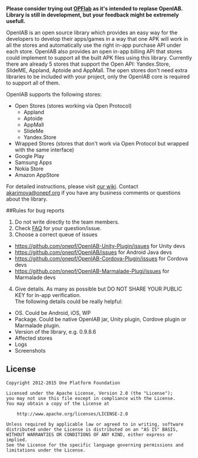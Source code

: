 **Please consider trying out [OPFIab](https://github.com/onepf/OPFIab) as it's intended to replase OpenIAB. Library is still in development, but your feedback might be extremely usefull.**  

OpenIAB is an open source library which provides an easy way for the developers to develop their apps/games in a way that one APK will work in all the stores and automatically use the right in-app purchase API under each store. OpenIAB also provides an open in-app billing API that stores could implement to support all the built APK files using this library. Currently there are already 5 stores that support the Open API: Yandex.Store, SlideME, Appland, Aptoide and AppMall. The open stores don't need extra libraries to be included with your project, only the OpenIAB core is required to support all of them. 

OpenIAB supports the following stores:
* Open Stores (stores working via Open Protocol)
  * Appland
  * Aptoide
  * AppMall
  * SlideMe
  * Yandex.Store
*  Wrapped Stores (stores that don't work via Open Protocol but wrapped with the same interface)
  * Google Play
  * Samsung Apps
  * Nokia Store
  * Amazon AppStore

For detailed instructions, please visit [our wiki](https://github.com/onepf/OpenIAB/wiki). 
Contact akarimova@onepf.org if you have any business comments or questions about the library.

##Rules for bug reports

1. Do not write directly to the team members.
2. Check [FAQ](https://github.com/onepf/OpenIAB/wiki/FAQ) for your question/issue.
3. Choose a correct queue of issues 
 * https://github.com/onepf/OpenIAB-Unity-Plugin/issues for Unity devs
 * https://github.com/onepf/OpenIAB/issues for Android Java devs
 * https://github.com/onepf/OpenIAB-Cordova-Plugin/issues for Cordova devs
 * https://github.com/onepf/OpenIAB-Marmalade-Plugi/issues for Marmalade devs
4. Give details. As many as possible but DO NOT SHARE YOUR PUBLIC KEY for in-app verification.  
The following details could be really helpful:

* OS. Could be Android, iOS, WP 
* Package. Could be native OpenIAB jar, Unity plugin, Cordove plugin or Marmalade plugin.
* Version of the library, e.g. 0.9.8.6
* Affected stores
* Logs
* Screenshots

## License

    Copyright 2012-2015 One Platform Foundation

    Licensed under the Apache License, Version 2.0 (the "License");
    you may not use this file except in compliance with the License.
    You may obtain a copy of the License at

        http://www.apache.org/licenses/LICENSE-2.0

    Unless required by applicable law or agreed to in writing, software
    distributed under the License is distributed on an "AS IS" BASIS,
    WITHOUT WARRANTIES OR CONDITIONS OF ANY KIND, either express or implied.
    See the License for the specific language governing permissions and
    limitations under the License.
 


